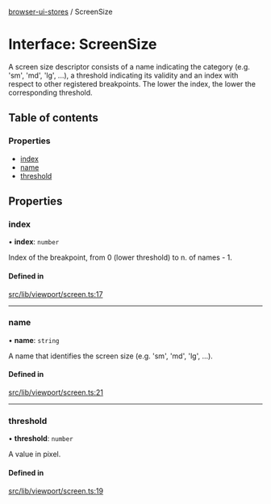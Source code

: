 [browser-ui-stores](../README.md) / ScreenSize

# Interface: ScreenSize

A screen size descriptor consists of a name indicating the category (e.g. 'sm', 'md', 'lg', ...),
a threshold indicating its validity and an index with
respect to other registered breakpoints. The lower
the index, the lower the corresponding threshold.

## Table of contents

### Properties

- [index](ScreenSize.md#index)
- [name](ScreenSize.md#name)
- [threshold](ScreenSize.md#threshold)

## Properties

### index

• **index**: `number`

Index of the breakpoint, from 0 (lower threshold) to n. of names - 1.

#### Defined in

[src/lib/viewport/screen.ts:17](https://github.com/cdellacqua/browser-ui-stores.js/blob/main/src/lib/viewport/screen.ts#L17)

___

### name

• **name**: `string`

A name that identifies the screen size (e.g. 'sm', 'md', 'lg', ...).

#### Defined in

[src/lib/viewport/screen.ts:21](https://github.com/cdellacqua/browser-ui-stores.js/blob/main/src/lib/viewport/screen.ts#L21)

___

### threshold

• **threshold**: `number`

A value in pixel.

#### Defined in

[src/lib/viewport/screen.ts:19](https://github.com/cdellacqua/browser-ui-stores.js/blob/main/src/lib/viewport/screen.ts#L19)
